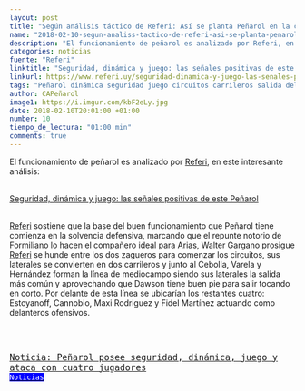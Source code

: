 ```yaml
---
layout: post
title: "Según análisis táctico de Referi: Así se planta Peñarol en la cancha"
name: "2018-02-10-segun-analiss-tactico-de-referi-asi-se-planta-penarol-en-la-cancha"
description: "El funcionamiento de peñarol es analizado por Referi, en este interesante análisis sostiene Referi que el medio lo ostentan en la práctica Hernández, Cebolla y Varela y definen como delanteros a 4 jugadores también en la práctica, a saber: Cannobio, Estoyanoff, Maxi y Fidel Martínez"
categories: noticias
fuente: "Referi"
linktitle: "Seguridad, dinámica y juego: las señales positivas de este Peñarol"
linkurl: https://www.referi.uy/seguridad-dinamica-y-juego-las-senales-positivas-este-penarol-n1168397 
tags: "Peñarol dinámica seguridad juego circuitos carrileros salida delanteros"
author: CAPeñarol 
image1: https://i.imgur.com/kbF2eLy.jpg
date: 2018-02-10T20:01:00 +01:00
number: 10
tiempo_de_lectura: "01:00 min"
comments: true
---
```


El funcionamiento de peñarol es analizado por [Referi](https://www.referi.uy), en este interesante análisis: <br>
<br>

<a href="https://www.referi.uy/seguridad-dinamica-y-juego-las-senales-positivas-este-penarol-n1168397"><i class="fa fa-link" style="color:red;"></i><span> Seguridad, dinámica y juego: las señales positivas de este Peñarol</span></a>
<br>
<br>

[Referi](https://www.referi.uy) sostiene que la base del buen funcionamiento que Peñarol tiene comienza en la solvencia defensiva, marcando que el repunte notorio de Formiliano lo hacen el compañero ideal para Arias, Walter Gargano prosigue [Referi](https://www.referi.uy) se hunde entre los dos zagueros para comenzar los circuitos, sus laterales se convierten en dos carrileros y junto al Cebolla, Varela y Hernández forman la línea de mediocampo siendo sus laterales la salida más común y aprovechando que Dawson tiene buen pie para salir tocando en corto. Por delante de esta línea se ubicarían los restantes cuatro: Estoyanoff, Cannobio, Maxi Rodriguez y Fidel Martínez actuando como delanteros ofensivos.
<br>
<br>

<!--<img src="https://i.imgur.com/kbF2eLy.jpg" width="860">-->
<br>

<span style="font-family:monospace;font-size:1.1em;color:white;"><a href="{{ site.url}}/Lanoticia-seguridad-dinamica-y-juego-son-las">Noticia: Peñarol posee seguridad, dinámica, juego y ataca con cuatro jugadores</a></span><a href="{{ site.url}}/noticias"><span style="font-size:0.9em;color:white;background:blue;font-family:monospace;" class="rounded"><br><i class="fa fa-globe"></i>Noticias</span></a>

